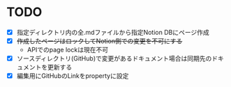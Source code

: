 # TODO

- [x] 指定ディレクトリ内の全.mdファイルから指定Notion DBにページ作成
- [x] ~~作成したページはロックしてNotion側での変更を不可にする~~
  - APIでのpage lockは現在不可
- [x] ソースディレクトリ(GitHub)で変更があるドキュメント場合は同期先のドキュメントを更新する
- [x] 編集用にGitHubのLinkをpropertyに設定
